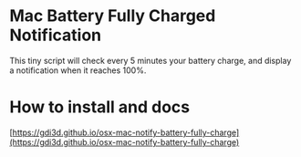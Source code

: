 # Mac Battery Fully Charged Notification

This tiny script will check every 5 minutes your battery charge, and display a notification when it reaches 100%.

# How to install and docs

[https://gdi3d.github.io/osx-mac-notify-battery-fully-charge](https://gdi3d.github.io/osx-mac-notify-battery-fully-charge)
